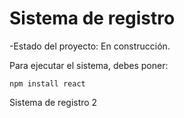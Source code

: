 <h1> Sistema de registro</h1>

-Estado del proyecto: En construcción.

Para ejecutar el sistema, debes poner:

```npm install react```

Sistema de registro 2
